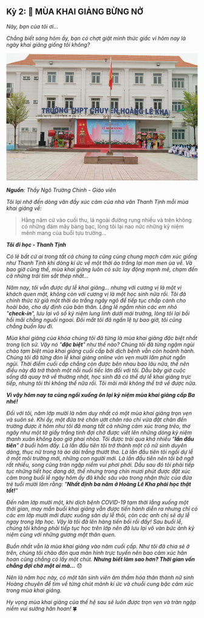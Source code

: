## Kỳ 2: 🌻 MÙA KHAI GIẢNG BỪNG NỞ

_Này, bạn của tôi ơi…_

_Chẳng biết sáng hôm ấy, bạn có chợt giật mình thức giấc vì hôm nay là ngày khai giảng giống tôi không?_

![HLK](../../../../public/images/posts/2022/08-08-HLK-MyYouth-2022-01/image2.jpg)

_**Nguồn**: Thầy Ngô Trường Chinh - Giáo viên_

_Tôi lại nhớ đến dòng văn đầy xúc cảm của nhà văn Thanh Tịnh mỗi mùa khai giảng về:_

> Hằng năm cứ vào cuối thu, lá ngoài đường rụng nhiều và trên không có những đám mây bàng bạc, lòng tôi lại nao nức những kỷ niệm mênh mang của buổi tựu trường…

_**Tôi đi học - Thanh Tịnh**_

_Có lẽ bất cứ ai trong tất cả chúng ta cũng cùng chung mạch cảm xúc giống như Thanh Tịnh khi dòng kí ức về một thời áo trắng lại mon men ùa về. Và bao giờ cũng thế, mùa khai giảng luôn có sức lay động mạnh mẽ, chạm đến cả những trái tim sắt thép nhất…_

_Năm nay, tôi vẫn được dự lễ khai giảng… nhưng với cương vị là một vị khách quen mặt, không còn với cương vị là một học sinh nữa rồi. Tôi đã chính thức từ giã một thời áo trắng ngây ngô để tiếp tục chắp cánh cho hoài bão, cho dự định của bản thân. Lặng lẽ ngắm nhìn các em nhỏ "**check-in**", lưu lại vô số kỷ niệm lung linh dưới mái trường, lòng tôi lại bồi hồi mãi chẳng nguôi ngoai. Đôi mắt tôi đã ngấn lệ tự bao giờ, tôi cũng chẳng buồn lau đi._

_Mùa khai giảng của khóa chúng tôi đã từng là mùa khai giảng đặc biệt nhất trong lịch sử. Vậy nó "**đặc biệt**" như thế nào? Chúng tôi đã từng ngậm ngùi chào tạm biệt mùa khai giảng cuối cấp bởi dịch bệnh vẫn còn hoành hành. Chúng tôi đã từng đón lễ khai giảng online vỏn vẹn mười lăm phút ngắn ngủi. Thời điểm cuối cấp chẳng còn được bên nhau bao lâu nữa, thế nên điều này đã trở thành một nỗi nuối tiếc lớn đối với tôi. Dẫu bây giờ cuộc sống đã quay trở về thường nhật, học sinh đã có thể dự lễ khai giảng trực tiếp, nhưng tôi thì không thể nữa rồi. Tôi mãi mãi không thể trở về được nữa._

**_Vì vậy hôm nay ta cùng ngồi xuống ôn lại kỷ niệm mùa khai giảng cấp Ba nhé!_**

_Đối với tôi, năm lớp mười là năm duy nhất có một mùa khai giảng trọn vẹn và suôn sẻ. Khi ấy, một đứa trẻ chân ướt chân ráo chỉ vừa đặt chân đến trường được ít hôm như tôi đã mang tất cả những cảm xúc trong trẻo, thơ ngây như một tờ giấy trắng tinh đợi chờ được viết lên những dòng kỷ niệm thanh xuân không bao giờ phai nhòa. Tôi được trải qua khá nhiều "**lần đầu tiên**" ở buổi hôm đấy. Là lần đầu tiên tôi trở thành một cô nữ sinh duyên dáng, thục nữ trong tà áo dài trắng thướt tha. Là lần đầu tiên tôi ngồi dự lễ ở một môi trường mới, những con người mới. Là lần đầu tiên nên tôi bỡ ngỡ rất nhiều, song cũng tràn ngập niềm vui phơi phới. Dẫu sau đó tôi phải tiếp tục những tiết học dang dở, thế nhưng trong chín mươi phút được đặt xúc cảm trong buổi lễ ngày hôm ấy đã khắc sâu vào trong nhận thức của đứa trẻ tuổi mười lăm rằng: "**Nhất định ba năm ở Hoàng Lê Kha phải học thật tốt!**"_

_Đến năm lớp mười một, khi dịch bệnh COVID-19 tạm thời lắng xuống một thời gian, may mắn buổi khai giảng vẫn được tiến hành diễn ra nhưng chỉ có các em lớp mười mới được xuống sân dự lễ thôi, còn các anh chị sẽ dự lễ ngay trong lớp học. Vậy là tôi đã lên hàng tiền bối rồi đấy! Sau buổi lễ, chúng tôi không phải tiếp tục học trên lớp nên đã lưu lại vô vàn bức ảnh kỷ niệm cùng với những gương mặt thân quen._

_Buồn nhất vẫn là mùa khai giảng vào năm cuối cấp. Như tôi đã chia sẻ ở trên, chúng tôi chào đón qua màn hình trực tuyến nên bao cảm xúc hân hoan cũng chẳng có lấy một chút. **Nhưng biết làm sao hơn? Thời gian vốn chẳng đợi chờ một ai mà…**_ 😞

_Nên là năm học này, có một tân sinh viên âm thầm hóa thân thành nữ sinh Hoàng chuyên để tìm về từng chút mảnh kí ức và chuỗi cung bậc cảm xúc trong mùa khai giảng._

_Hy vọng mùa khai giảng của thế hệ sau sẽ luôn được trọn vẹn và tràn ngập niềm vui sướng hân hoan!_ 🍀
